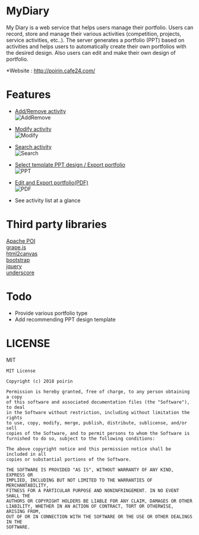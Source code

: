 # MyDiary

My Diary is a web service that helps users manage their portfolio. Users can record, store and manage their various activities (competition, projects, service activities, etc..). The server generates a portfolio (PPT) based on activities and helps users to automatically create their own portfolios with the desired design. Also users can edit and make their own design of portfolio.

*Website : http://poirin.cafe24.com/

# Features
- <a href="https://github.com/poirin/doc/blob/master/mydiary/activityadddelete.gif">Add/Remove activity</a><br>
![AddRemove](https://github.com/poirin/doc/blob/master/mydiary/activityadddelete.gif)

- <a href="https://github.com/poirin/doc/blob/master/mydiary/activitymodify.gif">Modify activity</a><br>
![Modify](https://github.com/poirin/doc/blob/master/mydiary/activitymodify.gif)

- <a href="https://github.com/poirin/doc/blob/master/mydiary/activitysearch.gif">Search activity</a><br>
![Search](https://github.com/poirin/doc/blob/master/mydiary/activitysearch.gif)

- <a href="https://github.com/poirin/doc/blob/master/mydiary/ppt.gif">Select template PPT design / Export portfolio</a><br>
![PPT](https://github.com/poirin/doc/blob/master/mydiary/ppt.gif)

- <a href="https://github.com/poirin/doc/blob/master/mydiary/pdf.gif">Edit and Export portfolio(PDF)</a><br>
![PDF](https://github.com/poirin/doc/blob/master/mydiary/pdf.gif)

- See activity list at a glance<br>

# Third party libraries
<a href = https://github.com/apache/poi>Apache POI</a><br>
<a href = https://github.com/artf/grapesjs>grape.js</a><br>
<a href = https://github.com/niklasvh/html2canvas>html2canvas</a><br>
<a href = https://github.com/twbs/bootstrap>bootstrap</a><br>
<a href = https://github.com/jquery/jquery>jquery</a><br>
<a href = https://github.com/jashkenas/underscore>underscore</a><br>

# Todo
- Provide various portfolio type
- Add recommending PPT design template

# LICENSE
MIT
```
MIT License

Copyright (c) 2018 poirin

Permission is hereby granted, free of charge, to any person obtaining a copy
of this software and associated documentation files (the "Software"), to deal
in the Software without restriction, including without limitation the rights
to use, copy, modify, merge, publish, distribute, sublicense, and/or sell
copies of the Software, and to permit persons to whom the Software is
furnished to do so, subject to the following conditions:

The above copyright notice and this permission notice shall be included in all
copies or substantial portions of the Software.

THE SOFTWARE IS PROVIDED "AS IS", WITHOUT WARRANTY OF ANY KIND, EXPRESS OR
IMPLIED, INCLUDING BUT NOT LIMITED TO THE WARRANTIES OF MERCHANTABILITY,
FITNESS FOR A PARTICULAR PURPOSE AND NONINFRINGEMENT. IN NO EVENT SHALL THE
AUTHORS OR COPYRIGHT HOLDERS BE LIABLE FOR ANY CLAIM, DAMAGES OR OTHER
LIABILITY, WHETHER IN AN ACTION OF CONTRACT, TORT OR OTHERWISE, ARISING FROM,
OUT OF OR IN CONNECTION WITH THE SOFTWARE OR THE USE OR OTHER DEALINGS IN THE
SOFTWARE.
```
